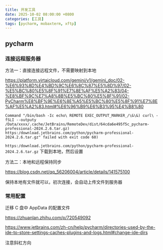 ```yaml
---
title: 开发工具
date: 2025-10-02 08:00:00 +0800 
categories: [工具] 
tags: [pycharm, mobaxterm, xftp]
---
```


## pycharm

### 连接远程服务器

方法一：直接连接远程文件，不需要映射到本地

https://platform.virtaicloud.com/gemini/v1/gemini_doc/02-%E6%93%8D%E4%BD%9C%E6%8C%87%E5%8D%97/02-%E5%BC%80%E5%8F%91%E7%8E%AF%E5%A2%83/04-%E8%BF%9C%E7%A8%8B%E5%BC%80%E5%8F%91/02-PyCharm%E8%BF%9E%E6%8E%A5%E5%BC%80%E5%8F%91%E7%8E%AF%E5%A2%83.html#%E6%96%B9%E6%B3%95%E4%B8%80

```
Command "/bin/bash -Ic echo\ REMOTE EXEC_OUTPUT_MARKER_/\&\&) curl\ -fSLI --outputy
/Data/xxxx/.cache/JetBrains/RemoteDev/dist/64cda6e495f5c_pycharm-professional-2024.2.6.tar.gz)
https:/download.jetbrains.com/python/pycharm-professional-2024.2.6.tar.gz" failed with exit code 60)
```

`https:/download.jetbrains.com/python/pycharm-professional-2024.2.6.tar.gz` 下载到本地，然后设置


方法二：本地和远程保持同步

https://blog.csdn.net/qq_56206004/article/details/141575100

保持本地有文件就可以，初次连接，会自动上传文件到服务器

### 常用配置

迁移 C 盘中 AppData 的配置文件

https://zhuanlan.zhihu.com/p/720549092

https://www.jetbrains.com/zh-cn/help/pycharm/directories-used-by-the-ide-to-store-settings-caches-plugins-and-logs.html#change-ide-dirs

注意斜杠方向